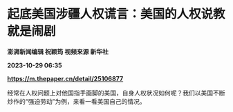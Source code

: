# 起底美国涉疆人权谎言：美国的人权说教就是闹剧
**澎湃新闻编辑 祝颖筠 视频来源 新华社**

**2023-10-29 06:35**

**https://m.thepaper.cn/detail/25106877**

经常在人权问题上对他国指手画脚的美国，自身人权状况如何呢？我们以美国不断炒作的“强迫劳动”为例，来看一看美国自己的情况。